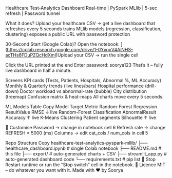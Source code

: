 Healthcare Test-Analytics Dashboard
Real-time | PySpark MLlib | 5-sec refresh | Password tunnel

 What it does?
Upload your healthcare CSV → get a live dashboard that
refreshes every 5 seconds
trains MLlib models (regression, classification, clustering)
exposes a public URL with password protection

 30-Second Start (Google Colab)?
Open the notebook:
](https://colab.research.google.com/drive/1-0YxqxV4AiNHS-acTHs6FDuPZQcHdXmI)Upload your CSV → run the single cell

Click the URL printed at the end
Enter password: soorya123
That’s it – fully live dashboard in half a minute.

 Screens
KPI cards (Tests, Patients, Hospitals, Abnormal %, ML Accuracy)
Monthly & Quarterly trends (live lines/bars)
Hospital performance (drill-down)
Doctor workload vs abnormal-rate (bubble)
City distribution (treemap)
Confusion matrix & heat-maps
All charts move every 5 seconds.


ML Models
Table
Copy
Model	Target	Metric
Random-Forest Regression	ResultValue	RMSE ↓ live
Random-Forest Classification	AbnormalResult	Accuracy ↑ live
K-Means Clustering	Patient segments	Silhouette ↑ live


🔧 Customise
Password → change in notebook cell 6
Refresh rate → change REFRESH = 5000 (ms)
Columns → edit cat_cols / num_cols in cell 5


 Repo Structure
Copy
healthcare-test-analytics-pyspark-mllib/
├── healthcare_dashboard.ipynb   # single Colab notebook
├── README.md                    # this file
├── export/                      # auto-generated charts + CSV
├── streamlit_app.py             # auto-generated dashboard code
└── requirements.txt             # pip list
🛑 Stop
Restart runtime or run the “Stop switch” cell in the notebook.
📄 Licence
MIT – do whatever you want with it.
Made with ❤️ by Soorya
